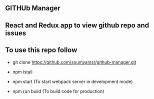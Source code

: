 GITHUb Manager
---------------

## React and Redux app to view github repo and issues

## To use this repo follow

 - git clone https://github.com/soumyamsr/github-manager.git

 - npm istall

 - npm start   (To start webpack server in development mode)

 - npm run build   (To build code for production)


